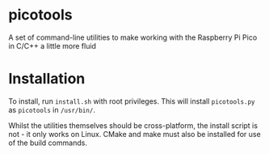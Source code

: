 # picotools
A set of command-line utilities to make working with the Raspberry Pi Pico in C/C++ a little more fluid

# Installation
To install, run `install.sh` with root privileges. This will install `picotools.py` as `picotools` in `/usr/bin/`.

Whilst the utilities themselves should be cross-platform, the install script is not - it only works on Linux. CMake and make must also be installed for use of the build commands.
